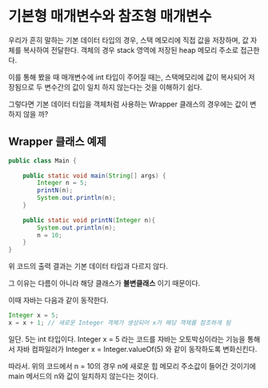 # 기본형 매개변수와 참조형 매개변수

우리가 흔히 말하는 기본 데이터 타입의 경우,  스택 메모리에 직접 값을 저장하며, 값 자체를 복사하여 전달한다.
객체의 경우 stack 영역에 저장된 heap 메모리 주소로 접근한다. 

이를 통해 봤을 때 매개변수에 int 타입이 주어질 때는, 스택메모리에 값이 복사되어 저장됨으로 두 변수간의 값이 일치 하지 않는다는 것을 이해하기 쉽다.

그렇다면 기본 데이터 타입을 객체처럼 사용하는 Wrapper 클래스의 경우에는 값이 변하지 않을 까?

## Wrapper 클래스 예제
```java
public class Main {  
      
    public static void main(String[] args) {  
        Integer n = 5;  
        printN(n);  
        System.out.println(n);  
    }  
  
    public static void printN(Integer n){  
        System.out.println(n);  
        n = 10;  
    }  
}
```
위 코드의 출력 결과는 기본 데이터 타입과 다르지 않다.

그 이유는 다름이 아니라 해당 클래스가 **불변클래스** 이기 때문이다.

이때 자바는 다음과 같이 동작한다.
```java
Integer x = 5;
x = x + 1; // 새로운 Integer 객체가 생성되어 x가 해당 객체를 참조하게 됨
```

일단. 5는 int 타입이다. Integer x = 5 라는 코드를 자바는 오토박싱이라는 기능을 통해서 자바 컴파일러가 Integer x = Integer.valueOf(5) 와 같이 동작하도록 변화신킨다.

따라서. 위의 코드에서 n = 10의 경우 n에 새로운 힙 메모리 주소값이 들어간 것이기에 
main 메서드의 n와 값이 일치하지 않는다는 것이다.

